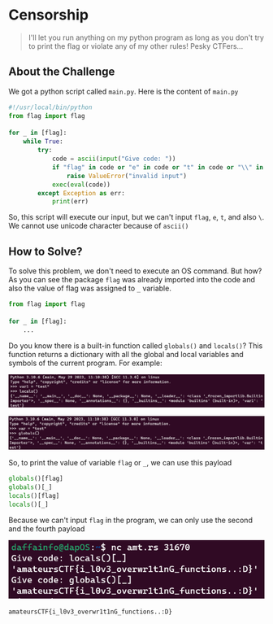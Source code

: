 # Censorship
> I'll let you run anything on my python program as long as you don't try to print the flag or violate any of my other rules! Pesky CTFers...

## About the Challenge
We got a python script called `main.py`. Here is the content of `main.py`

```python
#!/usr/local/bin/python
from flag import flag

for _ in [flag]:
    while True:
        try:
            code = ascii(input("Give code: "))
            if "flag" in code or "e" in code or "t" in code or "\\" in code:
                raise ValueError("invalid input")
            exec(eval(code))
        except Exception as err:
            print(err)
```

So, this script will execute our input, but we can't input `flag`, `e`, `t`, and also `\`. We cannot use unicode character because of `ascii()`

## How to Solve?
To solve this problem, we don't need to execute an OS command. But how? As you can see the package `flag` was already imported into the code and also the value of flag was assigned to `_` variable.

```python
from flag import flag

for _ in [flag]:
    ...
```

Do you know there is a built-in function called `globals()` and `locals()`? This function returns a dictionary with all the global and local variables and symbols of the current program. For example:

![locals](images/locals.png)

![globals](images/globals.png)

So, to print the value of variable `flag` or `_`, we can use this payload

```python
globals()[flag]
globals()[_]
locals()[flag]
locals()[_]
```

Because we can't input `flag` in the program, we can only use the second and the fourth payload

![flag](images/flag.png)

```
amateursCTF{i_l0v3_overwr1t1nG_functions..:D}
```